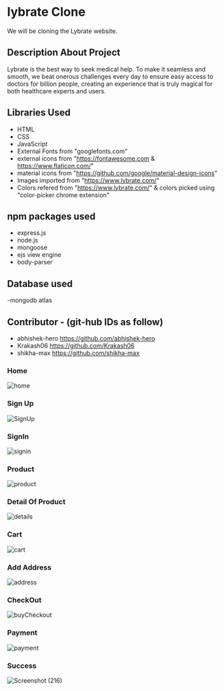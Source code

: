 # lybrate Clone
We will be cloning the Lybrate website.

## Description About Project

Lybrate is the best way to seek medical help. To make it seamless and smooth, we beat onerous challenges every day to ensure easy access to doctors for billion people, creating an experience that is truly magical for both healthcare experts and users.

## Libraries Used

- HTML
- CSS
- JavaScript
- External Fonts from "googlefonts.com"
- external icons from "https://fontawesome.com  &  https://www.flaticon.com/"
- material icons from "https://github.com/google/material-design-icons"
- Images imported from "https://www.lybrate.com/"
- Colors refered from "https://www.lybrate.com/" & colors picked using "color-picker chrome extension"

## npm packages used
- express.js
- node.js
- mongoose
- ejs view engine
- body-parser

## Database used
-mongodb atlas

## Contributor - (git-hub IDs as follow)
 - abhishek-hero https://github.com/abhishek-hero
 - Krakash06     https://github.com/Krakash06
 - shikha-max   https://github.com/shikha-max



### Home

![home](https://user-images.githubusercontent.com/88572701/134174142-d66b96d6-8ee3-4e9f-a310-ea6b4025c696.jpeg)

### Sign Up
![SignUp](https://user-images.githubusercontent.com/88572701/134174533-eb418c01-219e-454b-bba7-f0cceb172a52.jpeg)

### SignIn
![signin](https://user-images.githubusercontent.com/88572701/134174728-b9341eb0-4862-431e-9ad3-290b3e85f0dd.jpeg)

### Product 
![product](https://user-images.githubusercontent.com/88572701/134174830-5da4b01e-60e8-40a3-8327-18c8d2395301.jpeg)

### Detail Of Product 
![details](https://user-images.githubusercontent.com/88572701/134175013-0a46fe4a-6ed3-44a8-9a29-7221ff282c55.jpeg)

### Cart
![cart](https://user-images.githubusercontent.com/88572701/134175117-9e3e0788-1f65-4b6e-8262-b249e2d55f91.jpeg)

### Add Address
![address](https://user-images.githubusercontent.com/88572701/134175572-2d3d9cde-3534-4dc4-b042-0aeb0738f9eb.jpeg)

### CheckOut
![buyCheckout](https://user-images.githubusercontent.com/88572701/134175315-fc9b389c-98a2-40f3-99d7-48cd23d61307.jpeg)

### Payment
![payment](https://user-images.githubusercontent.com/88572701/134175706-b65499bf-e70a-4b60-a615-6e3cb2063cbe.jpeg)

### Success
![Screenshot (216)](https://user-images.githubusercontent.com/88572701/135746323-e6d30553-8974-4e8e-9ba1-aae6c5c9428b.png)


